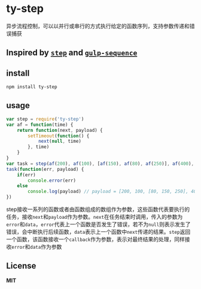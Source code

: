 # ty-step
异步流程控制，可以以并行或串行的方式执行给定的函数序列，支持参数传递和错误捕获

Inspired by [`step`](https://github.com/creationix/step) and [`gulp-sequence`](https://github.com/teambition/gulp-sequence)
---------
## install
`npm install ty-step`

## usage

```javascript
var step = require('ty-step')
var af = function(time) {
	return function(next, payload) {
		setTimeout(function() {
			next(null, time)
		}, time)
	}
}
var task = step(af(200), af(100), [af(150), af(80), af(250)], af(400), af(50))
task(function(err, payload) {
	if(err)
		console.error(err)
	else
		console.log(payload) // payload = [200, 100, [80, 150, 250], 400, 50]
})
```

step接收一系列的函数或者由函数组成的数组作为参数，这些函数代表要执行的任务，接收`next`和`payload`作为参数。`next`在任务结束时调用，传入的参数为`error`和`data`，`error`代表上一个函数是否发生了错误，若不为`null`则表示发生了错误，会中断执行后续函数，`data`表示上一个函数中`next`传递的结果。`step`返回一个函数，该函数接收一个`callback`作为参数，表示对最终结果的处理，同样接收`error`和`data`作为参数

## License
**MIT**
